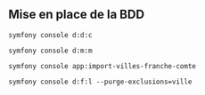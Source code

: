 ## Mise en place de la BDD
```shell
symfony console d:d:c
```
```shell
symfony console d:m:m 
```
```shell
symfony console app:import-villes-franche-comte
```
```shell
symfony console d:f:l --purge-exclusions=ville
```